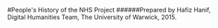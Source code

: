#People's History of the NHS Project
######Prepared by Hafiz Hanif, Digital Humanities Team, The University of Warwick, 2015.